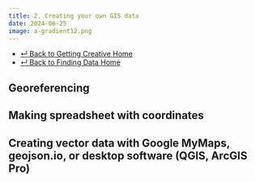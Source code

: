 ```yaml
---
title: 2. Creating your own GIS data
date: 2024-06-25
image: a-gradient12.png
---
```


- [↵ Back to Getting Creative Home](/resources/finding-data/getting-creative/)
- [↵ Back to Finding Data Home](/resources/finding-data/)

## Georeferencing


## Making spreadsheet with coordinates


## Creating vector data with Google MyMaps, geojson.io, or desktop software (QGIS, ArcGIS Pro)